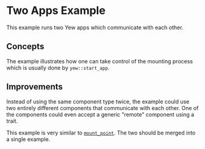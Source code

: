 # Two Apps Example

This example runs two Yew apps which communicate with each other.

## Concepts

The example illustrates how one can take control of the mounting process which is usually done by `yew::start_app`.

## Improvements

Instead of using the same component type twice, the example could use two entirely different components that communicate with each other.
One of the components could even accept a generic "remote" component using a trait.

This example is very similar to [`mount_point`](../mount_point).
The two should be merged into a single example.
